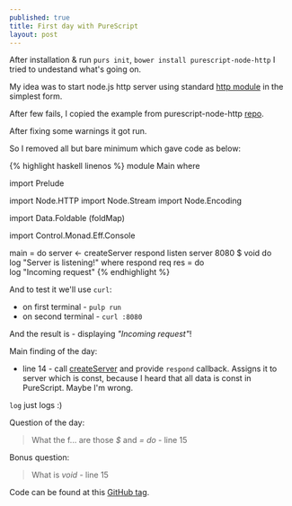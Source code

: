 ```yaml
---
published: true
title: First day with PureScript
layout: post
---
```


After installation & run `purs init`, `bower install purescript-node-http` I
tried to undestand what's going on.

My idea was to start node.js http server using standard [http
module](https://nodejs.org/api/http.html) in the simplest form.

After few fails, I copied the example from purescript-node-http
[repo](https://github.com/purescript-node/purescript-node-http/blob/master/test/Main.purs).

After fixing some warnings it got run.

So I removed all but bare minimum which gave code as below:

{% highlight haskell linenos %}
module Main where

import Prelude

import Node.HTTP
import Node.Stream
import Node.Encoding

import Data.Foldable (foldMap)

import Control.Monad.Eff.Console

main = do
  server <- createServer respond
  listen server 8080 $ void do  
    log "Server is listening!"
  where
  respond req res = do          
    log "Incoming request"
{% endhighlight %}

And to test it we'll use `curl`:  
 * on first terminal - `pulp run`  
 * on second terminal - `curl :8080`  

And the result is - displaying *"Incoming request"*!

Main finding of the day:  
 * line 14 - call [createServer](https://nodejs.org/api/http.html#http_http_createserver_requestlistener)
and provide `respond` callback. Assigns it to server which is const,
because I heard that all data is const in PureScript. Maybe I'm wrong.

`log` just logs :)

Question of the day:  
> What the f... are those *$* and *= do* - line 15

Bonus question:  
> What is *void* - line 15

Code can be found at this [GitHub tag](https://github.com/matma/github-linter/tree/step-1).
